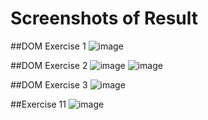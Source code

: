 # Screenshots of Result

##DOM Exercise 1
![image](https://github.com/rishabht10/internship/assets/110122658/eada6191-7e79-46e6-b078-dc8b47110054)

##DOM Exercise 2
![image](https://github.com/rishabht10/internship/assets/110122658/963cb698-4e84-4301-b07a-092b0598ece1)
![image](https://github.com/rishabht10/internship/assets/110122658/a3331c0c-6330-4c47-9442-0e0a20cb3e0f)


##DOM Exercise 3
![image](https://github.com/rishabht10/internship/assets/110122658/994d40d3-1c6c-450d-a495-14e1cc16999c)

##Exercise 11 
![image](https://github.com/rishabht10/internship/assets/110122658/2ea0614c-6a10-4abf-b332-2b9a94900d31)








